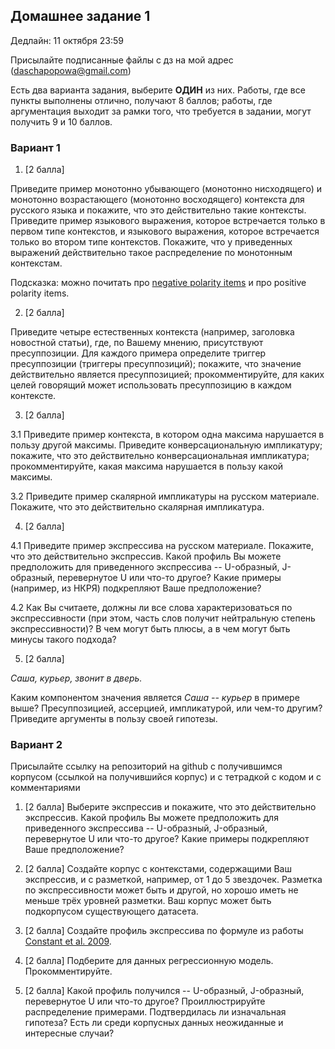 ## Домашнее задание 1

Дедлайн: 11 октября 23:59

Присылайте подписанные файлы с дз на мой адрес (daschapopowa@gmail.com)

Есть два варианта задания, выберите **ОДИН** из них. Работы, где все пункты выполнены отлично, получают 8 баллов; работы, где аргументация выходит за рамки того, что требуется в задании, могут получить 9 и 10 баллов.

### Вариант 1

1. \[2 балла\]

Приведите пример монотонно убывающего (монотонно нисходящего) и монотонно возрастающего (монотонно восходящего) контекста для русского языка и покажите, что это действительно такие контексты. Приведите пример языкового выражения, которое встречается только в первом типе контекстов, и языкового выражения, которое встречается только во втором типе контекстов. Покажите, что у приведенных выражений действительно такое распределение по монотонным контекстам.

Подсказка: можно почитать про [negative polarity items](https://plato.stanford.edu/entries/negation/#NegPol) и про positive polarity items.

2. \[2 балла\]

Приведите четыре естественных контекста (например, заголовка новостной статьи), где, по Вашему мнению, присутствуют пресуппозиции. Для каждого примера определите триггер пресуппозиции (триггеры пресуппозиций); покажите, что значение действительно является пресуппозицией; прокомментируйте, для каких целей говорящий может использовать пресуппозицию в каждом контексте.

3. \[2 балла\]

3.1 Приведите пример контекста, в котором одна максима нарушается в пользу другой максимы. Приведите конверсациональную импликатуру; покажите, что это действительно конверсациональная импликатура; прокомментируйте, какая максима нарушается в пользу какой максимы.

3.2 Приведите пример скалярной импликатуры на русском материале. Покажите, что это действительно скалярная импликатура.

4. \[2 балла\]

4.1 Приведите пример экспрессива на русском материале. Покажите, что это действительно экспрессив. Какой профиль Вы можете предположить для приведенного экспрессива -- U-образный, J-образный, перевернутое U или что-то другое? Какие примеры (например, из НКРЯ) подкрепляют Ваше предположение?

4.2 Как Вы считаете, должны ли все слова характеризоваться по экспрессивности (при этом, часть слов получит нейтральную степень экспрессивности)? В чем могут быть плюсы, а в чем могут быть минусы такого подхода?

5. \[2 балла\]

*Саша, курьер, звонит в дверь.*

Каким компонентом значения является *Саша -- курьер* в примере выше? Пресуппозицией, ассерцией, импликатурой, или чем-то другим? Приведите аргументы в пользу своей гипотезы.

### Вариант 2

Присылайте ссылку на репозиторий на github с получившимся корпусом (ссылкой на получившийся корпус) и с тетрадкой с кодом и с комментариями

1.  \[2 балла\] 
Выберите экспрессив и покажите, что это действительно экспрессив. Какой профиль Вы можете предположить для приведенного экспрессива -- U-образный, J-образный, перевернутое U или что-то другое? Какие примеры подкрепляют Ваше предположение?

2.  \[2 балла\]
Создайте корпус с контекстами, содержащими Ваш экспрессив, и с разметкой, например, от 1 до 5 звездочек. Разметка по экспрессивности может быть и другой, но хорошо иметь не меньше трёх уровней разметки. Ваш корпус может быть подкорпусом существующего датасета. 

3.  \[2 балла\]
Создайте профиль экспрессива по формуле из работы [Constant et al. 2009](https://www.google.com/url?sa=t&rct=j&q=&esrc=s&source=web&cd=&ved=2ahUKEwitxty0p5_zAhVLx4sKHcomDaQQFnoECAQQAQ&url=https%3A%2F%2Fweb.stanford.edu%2F~cgpotts%2Fpapers%2Fconstant-davis-potts-schwarz-expressives.pdf&usg=AOvVaw3QUEeV5U8r1FKhWne43xn3). 

4.  \[2 балла\]
Подберите для данных регрессионную модель. Прокомментируйте.

5.  \[2 балла\]
Какой профиль получился -- U-образный, J-образный, перевернутое U или что-то другое? Проиллюстрируйте распределение примерами. Подтвердилась ли изначальная гипотеза? Есть ли среди корпусных данных неожиданные и интересные случаи?

